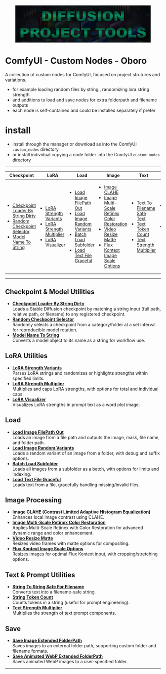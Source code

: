 <p align="center">
  <img src="https://github.com/CorvaeOboro/sd_project_tools/blob/main/docs/sd_project_tools_header_long.png?raw=true" height="120" /> 
</p>

# ComfyUI - Custom Nodes - Oboro

A collection of custom nodes for ComfyUI, focused on project strutures and variations.
- for example loading random files by string , randomizing lora string strength 
- and additions to load and save nodes for extra folderpath and filename outputs 
- each node is self-contained and could be installed separately if prefer 

# install 
- install through the manager or download as  into the ComfyUI `custom_nodes` directory 
- or install individual copying a node folder into the ComfyUI `custom_nodes` directory 

---


<table>
  <thead>
    <tr>
      <th>Checkpoint</th>
      <th>LoRA</th>
      <th>Load</th>
      <th>Image</th>
      <th>Text</th>
      <th>Save</th>
    </tr>
  </thead>
  <tbody>
    <tr>
      <td>
        <ul style="list-style-type: disc; padding-left: 1.2em;">
          <li><a href="./ComfyUI_OBORO_CheckpointLoaderByStringDirty/checkpoint_loader_by_string_dirty.py">Checkpoint Loader By String Dirty</a></li>
          <li><a href="./ComfyUI_OBORO_RandomCheckpointSelector/random_checkpoint_selector.py">Random Checkpoint Selector</a></li>
          <li><a href="./ComfyUI_OBORO_ModelNameToString/model_name_to_string.py">Model Name To String</a></li>
        </ul>
      </td>
      <td>
        <ul style="list-style-type: disc; padding-left: 1.2em;">
          <li><a href="./ComfyUI_OBORO_LoraStrengthVariants/lora_strength_variants.py">LoRA Strength Variants</a></li>
          <li><a href="./ComfyUI_OBORO_LoraStrengthMultiplier/lora_strength_multiplier.py">LoRA Strength Multiplier</a></li>
          <li><a href="./ComfyUI_OBORO_LoraVisualizer/lora_visualizer.py">LoRA Visualizer</a></li>
        </ul>
      </td>
      <td>
        <ul style="list-style-type: disc; padding-left: 1.2em;">
          <li><a href="./ComfyUI_OBORO_LoadImageFilePathOut/load_image_filepath_out.py">Load Image FilePath Out</a></li>
          <li><a href="./ComfyUI_OBORO_LoadImageRandomVariants/load_image_random_variant.py">Load Image Random Variants</a></li>
          <li><a href="./ComfyUI_OBORO_BatchLoadSubfolder/batch_load_subfolders.py">Batch Load Subfolder</a></li>
          <li><a href="./ComfyUI_OBORO_LoadTextFileGraceful/load_text_file_graceful.py">Load Text File Graceful</a></li>
        </ul>
      </td>
      <td>
        <ul style="list-style-type: disc; padding-left: 1.2em;">
          <li><a href="./ComfyUI_OBORO_ImageContrastLimitedAdaptiveHistogramEqualization/image_CLAHE.py">Image CLAHE</a></li>
          <li><a href="./ComfyUI_OBORO_ImageMultiScaleRetinexColorRestoration/image_MSRCR.py">Image Multi-Scale Retinex Color Restoration</a></li>
          <li><a href="./ComfyUI_OBORO_VideoResizeMatte/image_resize_matte_video.py">Video Resize Matte</a></li>
          <li><a href="./ComfyUI_OBORO_FluxKontextImageScaleOptions/flux_kontext_image_scale_options.py">Flux Kontext Image Scale Options</a></li>
        </ul>
      </td>
      <td>
        <ul style="list-style-type: disc; padding-left: 1.2em;">
          <li><a href="./ComfyUI_OBORO_StringToStringSafeForFilename/text_to_text_safe_for_filename.py">Text To Filename Safe Text</a></li>
          <li><a href="./ComfyUI_OBORO_StringTokenCount/text_token_count.py">Text Token Count</a></li>
          <li><a href="./ComfyUI_OBORO_TextStrengthMultiplier/text_strength_multiplier.py">Text Strength Multiplier</a></li>
        </ul>
      </td>
      <td>
        <ul style="list-style-type: disc; padding-left: 1.2em;">
          <li><a href="./ComfyUI_OBORO_SaveImageExtendedFolderPath/save_image_extended_folderpath.py">Save Image Extended FolderPath</a></li>
          <li><a href="./ComfyUI_OBORO_SaveAnimatedWebPExtendedFolderPath/save_animated_webp_extended_folderpath.py">Save Animated WebP Extended FolderPath</a></li>
        </ul>
      </td>
    </tr>
  </tbody>
</table>

---

## Checkpoint & Model Utilities
- **[Checkpoint Loader By String Dirty](./ComfyUI_OBORO_CheckpointLoaderByStringDirty/checkpoint_loader_by_string_dirty.py)**  
  Loads a Stable Diffusion checkpoint by matching a string input (full path, relative path, or filename) to any registered checkpoint.
- **[Random Checkpoint Selector](./ComfyUI_OBORO_RandomCheckpointSelector/random_checkpoint_selector.py)**  
  Randomly selects a checkpoint from a category/folder at a set interval for reproducible model rotation.
- **[Model Name To String](./ComfyUI_OBORO_ModelNameToString/model_name_to_string.py)**  
  Converts a model object to its name as a string for workflow use.

## LoRA Utilities
- **[LoRA Strength Variants](./ComfyUI_OBORO_LoraStrengthVariants/lora_strength_variants.py)**  
  Parses LoRA strings and randomizes or highlights strengths within specified limits.
- **[LoRA Strength Multiplier](./ComfyUI_OBORO_LoraStrengthMultiplier/lora_strength_multiplier.py)**  
  Multiplies and caps LoRA strengths, with options for total and individual caps.
- **[LoRA Visualizer](./ComfyUI_OBORO_LoraVisualizer/lora_visualizer.py)**  
  Visualizes LoRA strengths in prompt text as a word plot image.

## Load
- **[Load Image FilePath Out](./ComfyUI_OBORO_LoadImageFilePathOut/load_image_filepath_out.py)**  
  Loads an image from a file path and outputs the image, mask, file name, and folder path.
- **[Load Image Random Variants](./ComfyUI_OBORO_LoadImageRandomVariants/load_image_random_variant.py)**  
  Loads a random variant of an image from a folder, with debug and suffix options.
- **[Batch Load Subfolder](./ComfyUI_OBORO_BatchLoadSubfolder/batch_load_subfolders.py)**  
  Loads all images from a subfolder as a batch, with options for limits and indexing.
- **[Load Text File Graceful](./ComfyUI_OBORO_LoadTextFileGraceful/load_text_file_graceful.py)**  
  Loads text from a file, gracefully handling missing/invalid files.

## Image Processing
- **[Image CLAHE (Contrast Limited Adaptive Histogram Equalization)](./ComfyUI_OBORO_ImageContrastLimitedAdaptiveHistogramEqualization/image_CLAHE.py)**  
  Enhances local image contrast using CLAHE.
- **[Image Multi-Scale Retinex Color Restoration](./ComfyUI_OBORO_ImageMultiScaleRetinexColorRestoration/image_MSRCR.py)**  
  Applies Multi-Scale Retinex with Color Restoration for advanced dynamic range and color enhancement.
- **[Video Resize Matte](./ComfyUI_OBORO_VideoResizeMatte/image_resize_matte_video.py)**  
  Resizes video frames with matte options for compositing.
- **[Flux Kontext Image Scale Options](./ComfyUI_OBORO_FluxKontextImageScaleOptions/flux_kontext_image_scale_options.py)**  
  Resizes images for optimal Flux Kontext input, with cropping/stretching options.

## Text & Prompt Utilities
- **[String To String Safe For Filename](./ComfyUI_OBORO_StringToStringSafeForFilename/string_safe_for_filename.py)**  
  Converts text into a filename-safe string.
- **[String Token Count](./ComfyUI_OBORO_StringTokenCount/string_token_count.py)**  
  Counts tokens in a string (useful for prompt engineering).
- **[Text Strength Multiplier](./ComfyUI_OBORO_TextStrengthMultiplier/text_strength_multiplier.py)**  
  Multiplies the strength of text prompt components.

## Save
- **[Save Image Extended FolderPath](./ComfyUI_OBORO_SaveImageExtendedFolderPath/save_image_extended_folderpath.py)**  
  Saves images to an external folder path, supporting custom folder and filename formats.
- **[Save Animated WebP Extended FolderPath](./ComfyUI_OBORO_SaveAnimatedWebPExtendedFolderPath/save_animated_webp_extended_folderpath.py)**  
  Saves animated WebP images to a user-specified folder.

---
